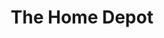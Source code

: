 ---
title: "The Home Depot"
url: /kansas-city/the-home-depot-east-bannister-road/
shop: Baumarkt
---